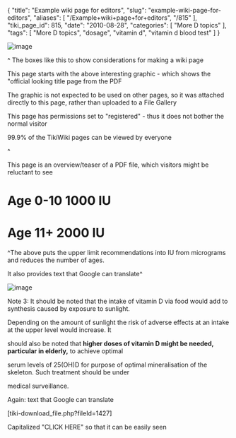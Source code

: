 {
    "title": "Example wiki page for editors",
    "slug": "example-wiki-page-for-editors",
    "aliases": [
        "/Example+wiki+page+for+editors",
        "/815"
    ],
    "tiki_page_id": 815,
    "date": "2010-08-28",
    "categories": [
        "More D topics"
    ],
    "tags": [
        "More D topics",
        "dosage",
        "vitamin d",
        "vitamin d blood test"
    ]
}


<img src="https://d1bk1kqxc0sym.cloudfront.net/attachments/gif/eu-ul---2002.gif" alt="image">

^ The boxes like this to show considerations for making a wiki page

This page starts with the above interesting graphic - which shows the "official looking title page from the PDF

The graphic is not expected to be used on other pages, so it was attached directly to this page, rather than uploaded to a File Gallery

This page has permissions set to "registered" - thus it does not bother the normal visitor

99.9% of the TikiWiki pages can be viewed by everyone

^

This page is an overview/teaser of a PDF file, which visitors might be reluctant to see

# Age 0-10 1000 IU

# Age 11+ 2000 IU

^The above puts the upper limit recommendations into IU from micrograms and reduces the number of ages.

It also provides text that Google can translate^

<img src="https://d1bk1kqxc0sym.cloudfront.net/attachments/gif/eu-ul-table.gif" alt="image">

Note 3: It should be noted that the intake of vitamin D via food would add to synthesis caused by exposure to sunlight.

Depending on the amount of sunlight the risk of adverse effects at an intake at the upper level would increase. It

should also be noted that  **higher doses of vitamin D might be needed, particular in elderly,**  to achieve optimal

serum levels of 25(OH)D for purpose of optimal mineralisation of the skeleton. Such treatment should be under

medical surveillance.

Again: text that Google can translate

<span>[tiki-download_file.php?fileId=1427]</span>

Capitalized "CLICK HERE" so that it can be easily seen